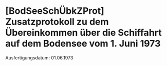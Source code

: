 # [BodSeeSchÜbkZProt] Zusatzprotokoll zu dem Übereinkommen über die Schiffahrt auf dem Bodensee vom 1. Juni 1973

Ausfertigungsdatum: 01.06.1973

 